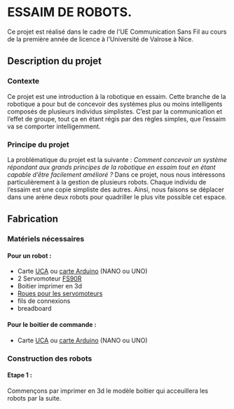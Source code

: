 # **ESSAIM DE ROBOTS.**

Ce projet est réalisé dans le cadre de l'UE Communication Sans Fil au cours de la première année de licence à l'Université de Valrose à Nice.

## Description du projet
### Contexte
Ce projet est une introduction à la robotique en essaim. Cette branche de la robotique a pour but de concevoir des systèmes plus ou moins intelligents composés de plusieurs individus simplistes. C’est par la communication et l’effet de groupe, tout ça en étant régis par des règles simples, que l’essaim va se comporter intelligemment.

### Principe du projet
La problématique du projet est la suivante : *Comment concevoir un système répondant aux grands principes de la robotique en essaim tout en étant capable d’être facilement amélioré ?*
Dans ce projet, nous nous intéressons particulièrement à la gestion de plusieurs robots. Chaque individu de l’essaim est une copie simpliste des autres.
Ainsi, nous faisons se déplacer dans une arène deux robots pour quadriller le plus vite possible cet espace.


## Fabrication
### Matériels nécessaires
#### Pour un robot :
- Carte [UCA](https://github.com/FabienFerrero/UCA21) ou [carte Arduino](https://www.gotronic.fr/art-carte-arduino-nano-12422.htm) (NANO ou UNO)
- 2 Servomoteur [FS90R](https://www.gotronic.fr/art-servomoteur-fs90r-25838.htm)
- Boitier imprimer en 3d
- [Roues pour les servomoteurs](https://www.gotronic.fr/art-roue-pour-servomoteur-fs90r-25856.htm)
- fils de connexions
- breadboard

#### Pour le boitier de commande :
- Carte [UCA](https://github.com/FabienFerrero/UCA21) ou [carte Arduino](https://www.gotronic.fr/art-carte-arduino-nano-12422.htm) (NANO ou UNO)

### Construction des robots
#### Etape 1 :
Commençons par imprimer en 3d le modèle boitier qui acceuillera les robots par la suite.
